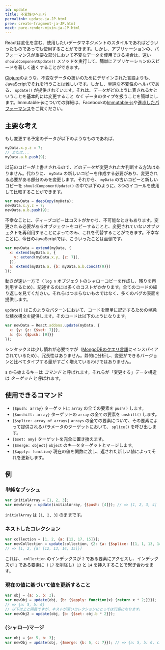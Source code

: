 ```yaml
---
id: update
title: 不変性のヘルパ
permalink: update-ja-JP.html
prev: create-fragment-ja-JP.html
next: pure-render-mixin-ja-JP.html
---
```


Reactは変化を含む、使用したいデータマネジメントのスタイルであればどういったものであっても使用することができます。しかし、アプリケーションの、パフォーマンスが重要な部分において不変なデータを使用できる場合は、速い `shouldComponentUpdate()` メソッドを実行して、簡単にアプリケーションのスピードを著しく速くすることができます。

[Clojure](http://clojure.org/)のような、不変なデータの扱いのためにデザインされた言語よりも、JavaScriptでそれを行うことは難しいです。しかし、単純な不変性のヘルパである、 `update()` が提供されています。それは、データがどのように表されるかということを基本的には変更すること *なく* データのタイプを扱うことを簡単にします。Immutable-jsについての詳細は、Facebookの[Immutable-js](https://facebook.github.io/immutable-js/docs/#/)や[進歩したパフォーマンス](/docs/advanced-performance.html)をご覧ください。

## 主要な考え

もし変更する予定のデータが以下のようなものであれば、

```js
myData.x.y.z = 7;
// または...
myData.a.b.push(9);
```

以前のコピーが上書きされるので、どのデータが変更されたか判断する方法はありません。代わりに、 `myData` の新しいコピーを作成する必要があり、変更される必要がある部分のみを変更します。それから、 `myData` の古いコピーと新しいコピーを `shouldComponentUpdate()` の中で以下のように、3つのイコールを使用して比較することができます。

```js
var newData = deepCopy(myData);
newData.x.y.z = 7;
newData.a.b.push(9);
```

不幸なことに、ディープコピーはコストがかかり、不可能なときもあります。変更される必要があるオブジェクトをコピーすることと、変更されていないオブジェクトを再利用することによってのみ、これを代替することができます。不幸なことに、今日のJavaScriptでは、こういったことは面倒です。

```js
var newData = extend(myData, {
  x: extend(myData.x, {
    y: extend(myData.x.y, {z: 7}),
  }),
  a: extend(myData.a, {b: myData.a.b.concat(9)})
});
```

動きが速い一方で（ `log n` オブジェクトのシャローコピーを作成し、残りを再利用するため）、記述するのには多くのコストがかかります。全てのコードの繰り返しを見てください。それらはつまらないものではなく、多くのバグの表面を提供します。

`update()` はこのようなパターンにおいて、コードを簡単に記述するための単純な糖衣構文を提供します。そのコードは以下のようになります。

```js
var newData = React.addons.update(myData, {
  x: {y: {z: {$set: 7}}},
  a: {b: {$push: [9]}}
});
```

シンタックスは少し慣れが必要ですが（[MongoDBのクエリ言語](http://docs.mongodb.org/manual/core/crud-introduction/#query)にインスパイアされているため）、冗長性はありません。静的に分析し、変更ができるバージョンと比べてタイプする量がすごく増えているわけではありません。

`$` から始まるキーは *コマンド* と呼ばれます。それらが「変更する」データ構造は *ターゲット* と呼ばれます。

## 使用できるコマンド

  * `{$push: array}` ターゲットに `array` の全ての要素を `push()` します。
  * `{$unshift: array}` ターゲットの `array` の全ての要素を `unshift()` します。
  * `{$splice: array of arrays}` `arrays` の全ての要素について、その要素によって提供されるパラメータのターゲットにおいて、 `splice()` を呼び出します。
  * `{$set: any}` ターゲットを完全に置き換えます。
  * `{$merge: object}` `object` のキーをターゲットとマージします。
  * `{$apply: function}` 現在の値を関数に渡し、返された新しい値によってそれを更新します。

## 例

### 単純なプッシュ

```js
var initialArray = [1, 2, 3];
var newArray = update(initialArray, {$push: [4]}); // => [1, 2, 3, 4]
```
`initialArray` は `[1, 2, 3]` のままです。

### ネストしたコレクション

```js
var collection = [1, 2, {a: [12, 17, 15]}];
var newCollection = update(collection, {2: {a: {$splice: [[1, 1, 13, 14]]}}});
// => [1, 2, {a: [12, 13, 14, 15]}]
```

これは、 `collection` のインデックスが `2` である要素にアクセスし、インデックスが `1` である要素に（ `17` を削除し）`13` と `14` を挿入することで繋ぎ合わせます。

### 現在の値に基づいて値を更新すること

```js
var obj = {a: 5, b: 3};
var newObj = update(obj, {b: {$apply: function(x) {return x * 2;}}});
// => {a: 5, b: 6}
// 以下は上と同義ですが、ネストが深いコレクションにとっては冗長になります。
var newObj2 = update(obj, {b: {$set: obj.b * 2}});
```

### (シャロー)マージ

```js
var obj = {a: 5, b: 3};
var newObj = update(obj, {$merge: {b: 6, c: 7}}); // => {a: 5, b: 6, c: 7}
```
